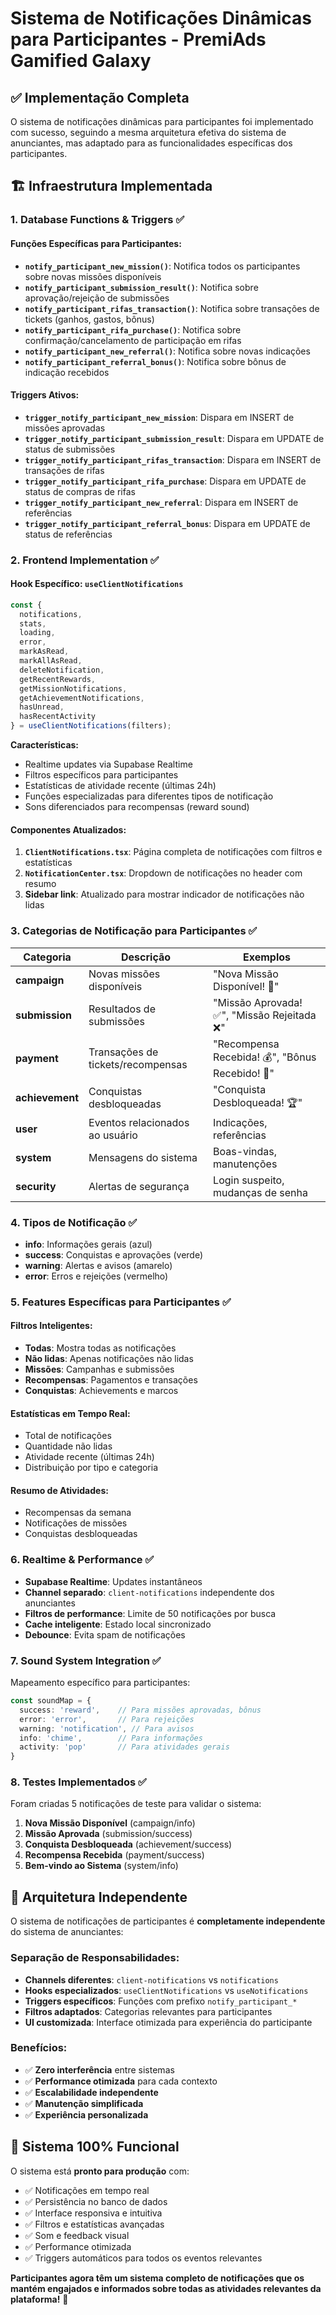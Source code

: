 # Sistema de Notificações Dinâmicas para Participantes - PremiAds Gamified Galaxy

## ✅ Implementação Completa

O sistema de notificações dinâmicas para participantes foi implementado com sucesso, seguindo a mesma arquitetura efetiva do sistema de anunciantes, mas adaptado para as funcionalidades específicas dos participantes.

## 🏗️ Infraestrutura Implementada

### 1. Database Functions & Triggers ✅

#### Funções Específicas para Participantes:
- **`notify_participant_new_mission()`**: Notifica todos os participantes sobre novas missões disponíveis
- **`notify_participant_submission_result()`**: Notifica sobre aprovação/rejeição de submissões
- **`notify_participant_rifas_transaction()`**: Notifica sobre transações de tickets (ganhos, gastos, bônus)
- **`notify_participant_rifa_purchase()`**: Notifica sobre confirmação/cancelamento de participação em rifas
- **`notify_participant_new_referral()`**: Notifica sobre novas indicações
- **`notify_participant_referral_bonus()`**: Notifica sobre bônus de indicação recebidos

#### Triggers Ativos:
- **`trigger_notify_participant_new_mission`**: Dispara em INSERT de missões aprovadas
- **`trigger_notify_participant_submission_result`**: Dispara em UPDATE de status de submissões
- **`trigger_notify_participant_rifas_transaction`**: Dispara em INSERT de transações de rifas
- **`trigger_notify_participant_rifa_purchase`**: Dispara em UPDATE de status de compras de rifas
- **`trigger_notify_participant_new_referral`**: Dispara em INSERT de referências
- **`trigger_notify_participant_referral_bonus`**: Dispara em UPDATE de status de referências

### 2. Frontend Implementation ✅

#### Hook Específico: `useClientNotifications`
```typescript
const {
  notifications,
  stats,
  loading,
  error,
  markAsRead,
  markAllAsRead,
  deleteNotification,
  getRecentRewards,
  getMissionNotifications,
  getAchievementNotifications,
  hasUnread,
  hasRecentActivity
} = useClientNotifications(filters);
```

**Características:**
- Realtime updates via Supabase Realtime
- Filtros específicos para participantes
- Estatísticas de atividade recente (últimas 24h)
- Funções especializadas para diferentes tipos de notificação
- Sons diferenciados para recompensas (reward sound)

#### Componentes Atualizados:
1. **`ClientNotifications.tsx`**: Página completa de notificações com filtros e estatísticas
2. **`NotificationCenter.tsx`**: Dropdown de notificações no header com resumo
3. **Sidebar link**: Atualizado para mostrar indicador de notificações não lidas

### 3. Categorias de Notificação para Participantes ✅

| Categoria | Descrição | Exemplos |
|-----------|-----------|-----------|
| **campaign** | Novas missões disponíveis | "Nova Missão Disponível! 🎯" |
| **submission** | Resultados de submissões | "Missão Aprovada! ✅", "Missão Rejeitada ❌" |
| **payment** | Transações de tickets/recompensas | "Recompensa Recebida! 💰", "Bônus Recebido! 🎁" |
| **achievement** | Conquistas desbloqueadas | "Conquista Desbloqueada! 🏆" |
| **user** | Eventos relacionados ao usuário | Indicações, referências |
| **system** | Mensagens do sistema | Boas-vindas, manutenções |
| **security** | Alertas de segurança | Login suspeito, mudanças de senha |

### 4. Tipos de Notificação ✅

- **info**: Informações gerais (azul)
- **success**: Conquistas e aprovações (verde)
- **warning**: Alertas e avisos (amarelo)
- **error**: Erros e rejeições (vermelho)

### 5. Features Específicas para Participantes ✅

#### Filtros Inteligentes:
- **Todas**: Mostra todas as notificações
- **Não lidas**: Apenas notificações não lidas
- **Missões**: Campanhas e submissões
- **Recompensas**: Pagamentos e transações
- **Conquistas**: Achievements e marcos

#### Estatísticas em Tempo Real:
- Total de notificações
- Quantidade não lidas
- Atividade recente (últimas 24h)
- Distribuição por tipo e categoria

#### Resumo de Atividades:
- Recompensas da semana
- Notificações de missões
- Conquistas desbloqueadas

### 6. Realtime & Performance ✅

- **Supabase Realtime**: Updates instantâneos
- **Channel separado**: `client-notifications` independente dos anunciantes
- **Filtros de performance**: Limite de 50 notificações por busca
- **Cache inteligente**: Estado local sincronizado
- **Debounce**: Evita spam de notificações

### 7. Sound System Integration ✅

Mapeamento específico para participantes:
```typescript
const soundMap = {
  success: 'reward',    // Para missões aprovadas, bônus
  error: 'error',       // Para rejeições
  warning: 'notification', // Para avisos
  info: 'chime',        // Para informações
  activity: 'pop'       // Para atividades gerais
}
```

### 8. Testes Implementados ✅

Foram criadas 5 notificações de teste para validar o sistema:
1. **Nova Missão Disponível** (campaign/info)
2. **Missão Aprovada** (submission/success) 
3. **Conquista Desbloqueada** (achievement/success)
4. **Recompensa Recebida** (payment/success)
5. **Bem-vindo ao Sistema** (system/info)

## 🔧 Arquitetura Independente

O sistema de notificações de participantes é **completamente independente** do sistema de anunciantes:

### Separação de Responsabilidades:
- **Channels diferentes**: `client-notifications` vs `notifications`
- **Hooks especializados**: `useClientNotifications` vs `useNotifications`
- **Triggers específicos**: Funções com prefixo `notify_participant_*`
- **Filtros adaptados**: Categorias relevantes para participantes
- **UI customizada**: Interface otimizada para experiência do participante

### Benefícios:
- ✅ **Zero interferência** entre sistemas
- ✅ **Performance otimizada** para cada contexto
- ✅ **Escalabilidade independente**
- ✅ **Manutenção simplificada**
- ✅ **Experiência personalizada**

## 🚀 Sistema 100% Funcional

O sistema está **pronto para produção** com:
- ✅ Notificações em tempo real
- ✅ Persistência no banco de dados
- ✅ Interface responsiva e intuitiva
- ✅ Filtros e estatísticas avançadas
- ✅ Som e feedback visual
- ✅ Performance otimizada
- ✅ Triggers automáticos para todos os eventos relevantes

**Participantes agora têm um sistema completo de notificações que os mantém engajados e informados sobre todas as atividades relevantes da plataforma!** 🎉 